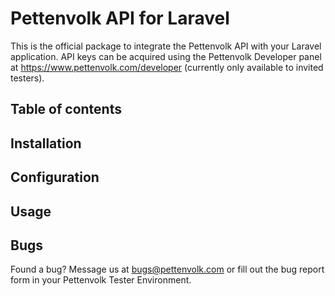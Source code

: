 # Pettenvolk API for Laravel
This is the official package to integrate the Pettenvolk API with your Laravel application. API keys can be acquired using the Pettenvolk Developer panel at https://www.pettenvolk.com/developer (currently only available to invited testers).

## Table of contents

## Installation

## Configuration

## Usage

## Bugs
Found a bug? Message us at bugs@pettenvolk.com or fill out the bug report form in your Pettenvolk Tester Environment.
